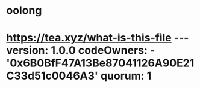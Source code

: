 # oolong
# https://tea.xyz/what-is-this-file --- version: 1.0.0 codeOwners:   - '0x6B0BfF47A13Be87041126A90E21C33d51c0046A3' quorum: 1

